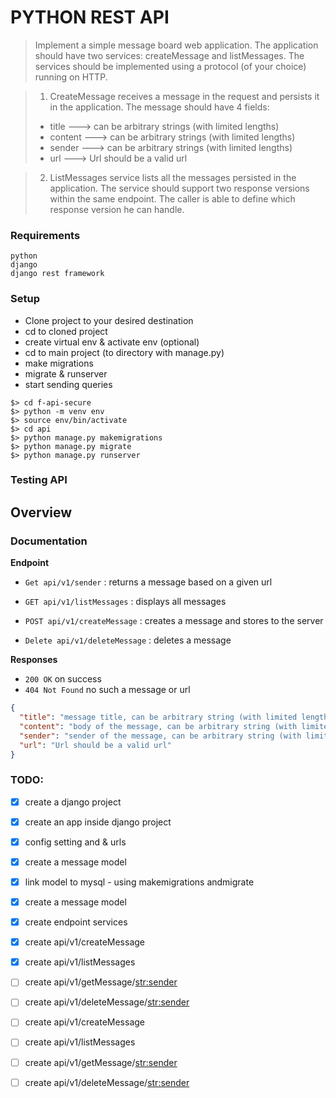 # PYTHON REST API
> Implement a simple message board web application. The application should have two services: createMessage
and listMessages. The services should be implemented using a protocol (of your choice) running on HTTP.

> 1. CreateMessage receives a message in the request and persists it in the application. The message should have 4 fields: 
> - title     ---> can be arbitrary strings (with limited lengths)
> - content   ---> can be arbitrary strings (with limited lengths)
> - sender    ---> can be arbitrary strings (with limited lengths)
> - url       ---> Url should be a valid url

> 2. ListMessages service lists all the messages persisted in the application. The service should support two response versions within the same endpoint. The caller is able to define which response version he can handle.

### Requirements
``` 
python
django
django rest framework
```

### Setup
- Clone project to your desired destination 
- cd to cloned project
- create virtual env & activate env (optional)
- cd to main project (to directory with manage.py)
- make migrations
- migrate & runserver
- start sending queries 
```
$> cd f-api-secure
$> python -m venv env
$> source env/bin/activate
$> cd api
$> python manage.py makemigrations
$> python manage.py migrate
$> python manage.py runserver
```
### Testing API


## Overview
### Documentation 

**Endpoint**

- `Get api/v1/sender` : returns a message based on a given url

- `GET api/v1/listMessages` : displays all messages

- `POST api/v1/createMessage` : creates a message and stores to the server

- `Delete api/v1/deleteMessage` : deletes a message

**Responses**
 - `200 OK` on success
 - `404 Not Found` no such a message or url

```json
{
  "title": "message title, can be arbitrary string (with limited lengths)",
  "content": "body of the message, can be arbitrary string (with limited lengths)",
  "sender": "sender of the message, can be arbitrary string (with limited lengths)",
  "url": "Url should be a valid url"
}
```

### TODO:

- [x] create a django project
- [x] create an app inside django project
- [x] config setting and & urls
- [x] create a message model
- [x] link model to mysql - using makemigrations andmigrate
- [x] create a message model
- [x] create endpoint services
- [x] create api/v1/createMessage
- [x] create api/v1/listMessages
- [ ] create api/v1/getMessage/<str:sender>
- [ ] create api/v1/deleteMessage/<str:sender>
- [ ] create api/v1/createMessage
- [ ] create api/v1/listMessages
- [ ] create api/v1/getMessage/<str:sender>
- [ ] create api/v1/deleteMessage/<str:sender>

